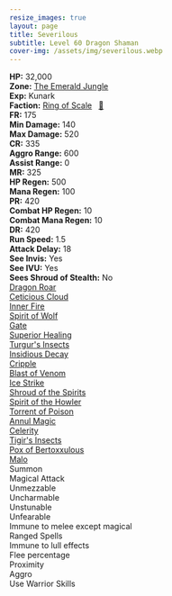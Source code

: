 ```yaml
---
resize_images: true
layout: page
title: Severilous
subtitle: Level 60 Dragon Shaman
cover-img: /assets/img/severilous.webp
---
```


<div class="info-section">
<div class="info-item"><strong>HP:</strong> 32,000</div>
<div class="info-item"><strong>Zone:</strong> <a href="https://www.pqdi.cc/zone/94" target="_blank">The Emerald Jungle</a></div>
<div class="info-item"><strong>Exp:</strong> Kunark</div>
<div class="info-item"><strong>Faction:</strong> <a href="https://www.pqdi.cc/faction/304" target="_blank">Ring of Scale</a>&nbsp;&nbsp;&nbsp;<a href="https://www.pqdi.cc/npc/94002" target="_blank" title="View NPC on PQDI">🔗</a></div>
</div>

<div class="stats-grid">
<div class="stats-row">
<div class="stats-cell"><strong>FR:</strong> 175</div>
<div class="stats-cell"><strong>Min Damage:</strong> 140</div>
<div class="stats-cell"><strong>Max Damage:</strong> 520</div>
</div>
<div class="stats-row">
<div class="stats-cell"><strong>CR:</strong> 335</div>
<div class="stats-cell"><strong>Aggro Range:</strong> 600</div>
<div class="stats-cell"><strong>Assist Range:</strong> 0</div>
</div>
<div class="stats-row">
<div class="stats-cell"><strong>MR:</strong> 325</div>
<div class="stats-cell"><strong>HP Regen:</strong> 500</div>
<div class="stats-cell"><strong>Mana Regen:</strong> 100</div>
</div>
<div class="stats-row">
<div class="stats-cell"><strong>PR:</strong> 420</div>
<div class="stats-cell"><strong>Combat HP Regen:</strong> 10</div>
<div class="stats-cell"><strong>Combat Mana Regen:</strong> 10</div>
</div>
<div class="stats-row">
<div class="stats-cell"><strong>DR:</strong> 420</div>
<div class="stats-cell"><strong>Run Speed:</strong> 1.5</div>
<div class="stats-cell"><strong>Attack Delay:</strong> 18</div>
</div>
<div class="stats-row">
<div class="stats-cell"><strong>See Invis:</strong> Yes</div>
<div class="stats-cell"><strong>See IVU:</strong> Yes</div>
<div class="stats-cell"><strong>Sees Shroud of Stealth:</strong> No</div>
</div>
</div>

<div class="spell-grid">
<div class="spell-cell"><a href="https://www.pqdi.cc/spell/789" target="_blank">Dragon Roar</a></div>
<div class="spell-cell"><a href="https://www.pqdi.cc/spell/844" target="_blank">Ceticious Cloud</a></div>
<div class="spell-cell"><a href="https://www.pqdi.cc/spell/267" target="_blank">Inner Fire</a></div>
<div class="spell-cell"><a href="https://www.pqdi.cc/spell/278" target="_blank">Spirit of Wolf</a></div>
<div class="spell-cell"><a href="https://www.pqdi.cc/spell/36" target="_blank">Gate</a></div>
<div class="spell-cell"><a href="https://www.pqdi.cc/spell/9" target="_blank">Superior Healing</a></div>
<div class="spell-cell"><a href="https://www.pqdi.cc/spell/1588" target="_blank">Turgur's Insects</a></div>
<div class="spell-cell"><a href="https://www.pqdi.cc/spell/1573" target="_blank">Insidious Decay</a></div>
<div class="spell-cell"><a href="https://www.pqdi.cc/spell/1592" target="_blank">Cripple</a></div>
<div class="spell-cell"><a href="https://www.pqdi.cc/spell/3574" target="_blank">Blast of Venom</a></div>
<div class="spell-cell"><a href="https://www.pqdi.cc/spell/1586" target="_blank">Ice Strike</a></div>
<div class="spell-cell"><a href="https://www.pqdi.cc/spell/1584" target="_blank">Shroud of the Spirits</a></div>
<div class="spell-cell"><a href="https://www.pqdi.cc/spell/1574" target="_blank">Spirit of the Howler</a></div>
<div class="spell-cell"><a href="https://www.pqdi.cc/spell/1587" target="_blank">Torrent of Poison</a></div>
<div class="spell-cell"><a href="https://www.pqdi.cc/spell/1526" target="_blank">Annul Magic</a></div>
<div class="spell-cell"><a href="https://www.pqdi.cc/spell/171" target="_blank">Celerity</a></div>
<div class="spell-cell"><a href="https://www.pqdi.cc/spell/1589" target="_blank">Tigir's Insects</a></div>
<div class="spell-cell"><a href="https://www.pqdi.cc/spell/1591" target="_blank">Pox of Bertoxxulous</a></div>
<div class="spell-cell"><a href="https://www.pqdi.cc/spell/1578" target="_blank">Malo</a></div>
</div>

<div class="ability-grid">
<div class="ability-cell">Summon</div>
<div class="ability-cell">Magical Attack</div>
<div class="ability-cell">Unmezzable</div>
<div class="ability-cell">Uncharmable</div>
<div class="ability-cell">Unstunable</div>
<div class="ability-cell">Unfearable</div>
<div class="ability-cell">Immune to melee except magical</div>
<div class="ability-cell">Ranged Spells</div>
<div class="ability-cell">Immune to lull effects</div>
<div class="ability-cell">Flee percentage</div>
<div class="ability-cell">Proximity</div>
<div class="ability-cell">Aggro</div>
<div class="ability-cell">Use Warrior Skills</div>
</div>
